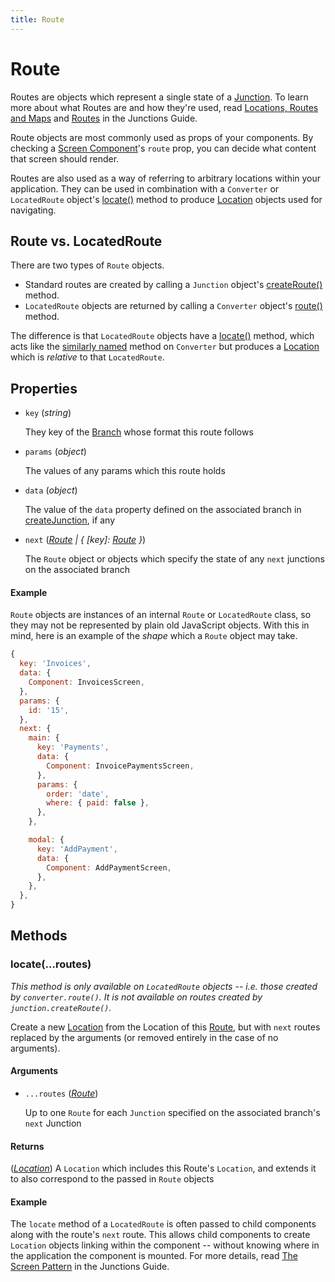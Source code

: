 ```yaml
---
title: Route
---
```


# Route

Routes are objects which represent a single state of a [Junction](Junction). To learn more about what Routes are and how they're used, read [Locations, Routes and Maps](/docs/introduction/locations-routes-and-maps) and [Routes](/docs/basics/routes) in the Junctions Guide.

Route objects are most commonly used as props of your components. By checking a [Screen Component](/docs/basics/the-screen-pattern)'s `route` prop, you can decide what content that screen should render.

Routes are also used as a way of referring to arbitrary locations within your application. They can be used in combination with a `Converter` or `LocatedRoute` object's [locate()](#locateroutes) method to produce [Location](Location) objects used for navigating.

## Route vs. LocatedRoute

There are two types of `Route` objects. 

- Standard routes are created by calling a `Junction` object's [createRoute()](Junction#createroutekey-params-next) method.
- `LocatedRoute` objects are returned by calling a `Converter` object's [route()](Converter#routelocation) method. 

The difference is that `LocatedRoute` objects have a [locate()](#locateroutes) method, which acts like the [similarly named](Converter#locateroutes) method on `Converter` but produces a [Location](Location) which is *relative* to that `LocatedRoute`.

## Properties

-   `key` (*string*)

    They key of the [Branch](Junction) whose format this route follows

-   `params` (*object*)

    The values of any params which this route holds

-   `data` (*object*)

    The value of the `data` property defined on the associated branch in [createJunction](createJunction), if any

-   `next` (*[Route](Route) | { [key]: [Route](Route) }*)

    The `Route` object or objects which specify the state of any `next` junctions on the associated branch

#### Example

`Route` objects are instances of an internal `Route` or `LocatedRoute` class, so they may not be represented by plain old JavaScript objects. With this in mind, here is an example of the *shape* which a `Route` object may take.

```js
{
  key: 'Invoices',
  data: {
    Component: InvoicesScreen,
  },
  params: {
    id: '15',
  },
  next: {
    main: {
      key: 'Payments',
      data: {
        Component: InvoicePaymentsScreen,
      },
      params: {
        order: 'date',
        where: { paid: false },
      },
    },

    modal: {
      key: 'AddPayment',
      data: {
        Component: AddPaymentScreen,
      },
    },
  },
}
```

## Methods

### locate(...routes)

*This method is only available on `LocatedRoute` objects -- i.e. those created by `converter.route()`. It is not available on routes created by `junction.createRoute()`.*

Create a new [Location](Location) from the Location of this [Route](Route), but with `next` routes replaced by the arguments (or removed entirely in the case of no arguments).

#### Arguments

-   `...routes` (*[Route](Route)*)

    Up to one `Route` for each `Junction` specified on the associated branch's `next` Junction

#### Returns

(*[Location](Location)*) A `Location` which includes this Route's `Location`, and extends it to also correspond to the passed in `Route` objects

#### Example

The `locate` method of a `LocatedRoute` is often passed to child components along with the route's `next` route. This allows child components to create `Location` objects linking within the component -- without knowing where in the application the component is mounted. For more details, read [The Screen Pattern](/docs/basics/the-screen-pattern) in the Junctions Guide.
